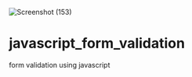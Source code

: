 ![Screenshot (153)](https://user-images.githubusercontent.com/72780172/221196906-d550b321-56ae-4f5f-8b92-e682b417fdb0.png)
# javascript_form_validation
form validation using javascript
